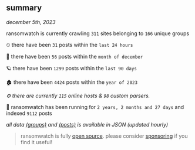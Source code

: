 
## summary
_december 5th, 2023_

ransomwatch is currently crawling `311` sites belonging to `166` unique groups

⏲ there have been `31` posts within the `last 24 hours`

🦈 there have been `56` posts within the `month of december`

🪐 there have been `1299` posts within the `last 90 days`

🏚 there have been `4424` posts within the `year of 2023`

_⚙️ there are currently `115` online hosts & `98` custom parsers._

🦕 ransomwatch has been running for `2 years, 2 months and 27 days` and indexed `9112` posts

_all data  [(groups)](http://ransomwhat.telemetry.ltd/groups) and [(posts)](http://ransomwhat.telemetry.ltd/posts) is available in JSON (updated hourly)_

> ransomwatch is fully [open source](https://github.com/joshhighet/ransomwatch#ransomwatch--). please consider [sponsoring](https://github.com/sponsors/joshhighet) if you find it useful!
